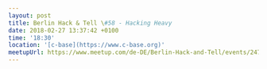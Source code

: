```yaml
---
layout: post
title: Berlin Hack & Tell \#58 - Hacking Heavy
date: 2018-02-27 13:37:42 +0100
time: '18:30'
location: '[c-base](https://www.c-base.org)'
meetupUrl: https://www.meetup.com/de-DE/Berlin-Hack-and-Tell/events/247993019/
---
```



